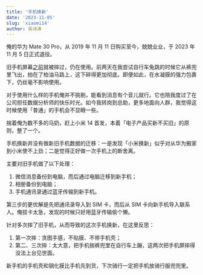 ```yaml
---
title: '手机换新'
date: '2023-11-05'
slug: 'xiaomi14'
author: 吴诗涛
---
```


俺的华为 Mate 30 Pro，从 2019 年 11 月 11 日购买至今，兢兢业业，于 2023 年 11 月 5 日正式退役。

旧手机屏幕[之前](../shoujipingmu)就被摔过，仍在使用。前两天在我尝试自行车兔跳的时候它从裤兜里飞出，拍在了柏油马路上，这下碎得更加彻底。即便如此，在水凝膜的强力包裹下，仍丝毫不影响使用。

对于使用什么样的手机俺并不挑剔，能看到消息有个音儿就行。它也陪我度过了在公司担任数据分析师的快乐时光。如今我转岗到总助，更多地面向人群，我觉得这时候使用「普通」的手机会不显眼一些。

揣着俺为数不多的马奶，赶上小米 14 首发，本着「电子产品买新不买旧」的原则，整了一个。

手机换新并没有做新旧手机数据的迁移：一是发现「小米换新」似乎对从华为搬家到小米使不上劲；二是觉得正好做一次手机上的断舍离。

主要对旧手机做了以下处理：

1. 微信消息备份到电脑，而后通过电脑迁移到新手机；
1. 相册备份到电脑；
1. 手机通讯录通过蓝牙传输到新手机。

第三步的更优解是先把通讯录导入到 SIM 卡，而后从 SIM 卡向新手机导入联系人。俺拔卡太急，发现的时候只好用蓝牙传输偷个懒。

针对多次摔了旧手机，从而导致的这次手机换新，在这里反思：

1. 第一次摔：贪图手感，不贴膜、不带手机壳；
1. 第二、三次摔：太大意，把手机揣裤兜里在自行车上蹦，这两次把手机屏摔得没法上台见世面。

新手机的手机壳和钢化膜比手机先到货，下次骑行一定把手机放骑行服兜兜里。
